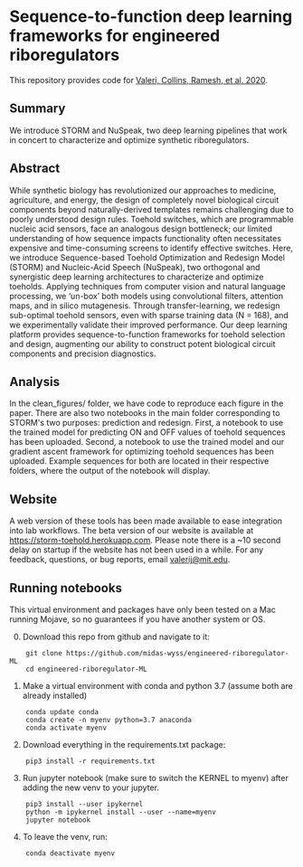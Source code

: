 # Sequence-to-function deep learning frameworks for engineered riboregulators

This repository provides code for [Valeri, Collins, Ramesh, et al. 2020](https://www.biorxiv.org/content/10.1101/870055v1). 

## Summary
We introduce STORM and NuSpeak, two deep learning pipelines that work in concert to characterize and optimize synthetic riboregulators.

## Abstract
While synthetic biology has revolutionized our approaches to medicine, agriculture, and energy, the design of completely novel biological circuit components beyond naturally-derived templates remains challenging due to poorly understood design rules. Toehold switches, which are programmable nucleic acid sensors, face an analogous design bottleneck; our limited understanding of how sequence impacts functionality often necessitates expensive and time-consuming screens to identify effective switches. Here, we introduce Sequence-based Toehold Optimization and Redesign Model (STORM) and Nucleic-Acid Speech (NuSpeak), two orthogonal and synergistic deep learning architectures to characterize and optimize toeholds. Applying techniques from computer vision and natural language processing, we ‘un-box’ both models using convolutional filters, attention maps, and in silico mutagenesis. Through transfer-learning, we redesign sub-optimal toehold sensors, even with sparse training data (N = 168), and we experimentally validate their improved performance. Our deep learning platform provides sequence-to-function frameworks for toehold selection and design, augmenting our ability to construct potent biological circuit components and precision diagnostics.

## Analysis
In the clean_figures/ folder, we have code to reproduce each figure in the paper. There are also two notebooks in the main folder corresponding to STORM's two purposes: prediction and redesign. First, a notebook to use the trained model for predicting ON and OFF values of toehold sequences has been uploaded. Second, a notebook to use the trained model and our gradient ascent framework for optimizing toehold sequences has been uploaded. Example sequences for both are located in their respective folders, where the output of the notebook will display. 

## Website
A web version of these tools has been made available to ease integration into lab workflows. The beta version of our website is available at https://storm-toehold.herokuapp.com. Please note there is a ~10 second delay on startup if the website has not been used in a while. For any feedback, questions, or bug reports, email valerij@mit.edu.

## Running notebooks
This virtual environment and packages have only been tested on a Mac running Mojave, so no guarantees if you have another system or OS.

0. Download this repo from github and navigate to it:
```
    git clone https://github.com/midas-wyss/engineered-riboregulator-ML
    cd engineered-riboregulator-ML
```
    
1. Make a virtual environment with conda and python 3.7 (assume both are already installed)
```
    conda update conda
    conda create -n myenv python=3.7 anaconda
    conda activate myenv
```
    
2. Download everything in the requirements.txt package:
```
    pip3 install -r requirements.txt
```
    
3. Run jupyter notebook (make sure to switch the KERNEL to myenv) after adding the new venv to your jupyter.
```
    pip3 install --user ipykernel
    python -m ipykernel install --user --name=myenv
    jupyter notebook
```
    
4. To leave the venv, run:
```
    conda deactivate myenv
```
